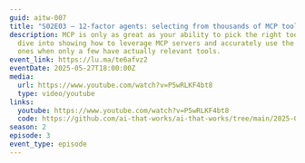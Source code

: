 ```yaml
---
guid: aitw-007
title: "S02E03 – 12-factor agents: selecting from thousands of MCP tools"
description: MCP is only as great as your ability to pick the right tools. We'll
  dive into showing how to leverage MCP servers and accurately use the right
  ones when only a few have actually relevant tools.
event_link: https://lu.ma/te6afvz2
eventDate: 2025-05-27T18:00:00Z
media:
  url: https://www.youtube.com/watch?v=P5wRLKF4bt8
  type: video/youtube
links:
  youtube: https://www.youtube.com/watch?v=P5wRLKF4bt8
  code: https://github.com/ai-that-works/ai-that-works/tree/main/2025-05-27-mcp-with-10000-tools
season: 2
episode: 3
event_type: episode
---
```

